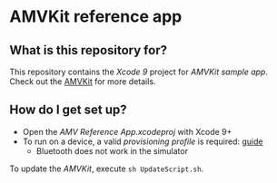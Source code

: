 # AMVKit reference app #

## What is this repository for? ##

This repository contains the *Xcode 9* project for *AMVKit sample app*.  
Check out the [AMVKit](https://github.com/amv-networks/amv-access-sdk-ios.git) for more details.

## How do I get set up? ##

* Open the *AMV Reference App.xcodeproj* with Xcode 9+
* To run on a device, a valid *provisioning profile* is required: [guide](https://developer.apple.com/library/content/documentation/IDEs/Conceptual/AppDistributionGuide/LaunchingYourApponDevices/LaunchingYourApponDevices.html)
    * Bluetooth does not work in the simulator

To update the *AMVKit*, execute `sh UpdateScript.sh`.
